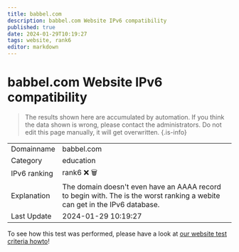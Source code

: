 ```yaml
---
title: babbel.com
description: babbel.com Website IPv6 compatibility
published: true
date: 2024-01-29T10:19:27
tags: website, rank6
editor: markdown
---
```


# babbel.com Website IPv6 compatibility

> The results shown here are accumulated by automation. If you think the data shown is wrong, please contact the administrators. 
> Do not edit this page manually, it will get overwritten.
{.is-info}


|   |   |
| - | - |
| Domainname | babbel.com
| Category | education |
| IPv6 ranking | rank6 :x: :wastebasket: |
| Explanation | The domain doesn't even have an AAAA record to begin with. The is the worst ranking a webite can get in the IPv6 database. |
| Last Update | 2024-01-29 10:19:27 |

To see how this test was performed, please have a look at [our website test criteria howto](/howto/testcriteria/website)!

